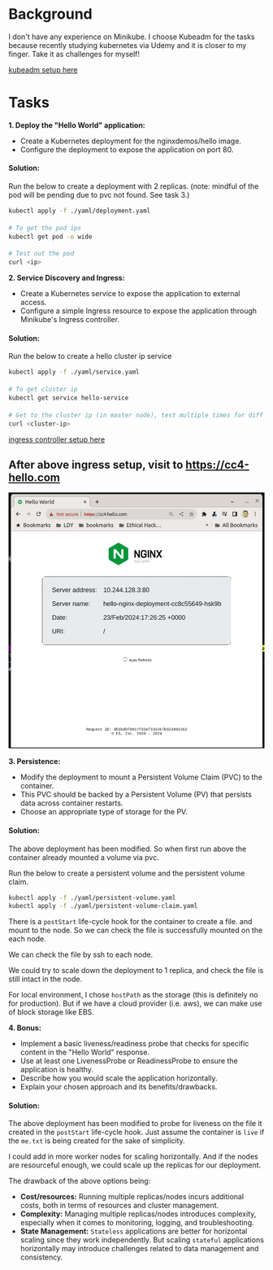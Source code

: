 # Background

I don't have any experience on Minikube.
I choose Kubeadm for the tasks because recently studying kubernetes via Udemy and it is closer to my finger. Take it as challenges for myself!

[kubeadm setup here](kubeadm/setup.md)

# Tasks

**1. Deploy the "Hello World" application:**

- Create a Kubernetes deployment for the nginxdemos/hello image.
- Configure the deployment to expose the application on port 80.

#### Solution:

Run the below to create a deployment with 2 replicas. (note: mindful of the pod will be pending due to pvc not found. See task 3.)

```bash
kubectl apply -f ./yaml/deployment.yaml

# To get the pod ips
kubectl get pod -o wide

# Test out the pod
curl <ip>
```

**2. Service Discovery and Ingress:**

- Create a Kubernetes service to expose the application to external access.
- Configure a simple Ingress resource to expose the application through Minikube's Ingress controller.

#### Solution:

Run the below to create a hello cluster ip service

```bash
kubectl apply -f ./yaml/service.yaml

# To get cluster ip
kubectl get service hello-service

# Get to the cluster ip (in master node), test multiple times for diff ips returning
curl <cluster-ip>
```

[ingress controller setup here](ingress/setup.md)

## After above ingress setup, visit to https://cc4-hello.com

![image](image-2.png)

**3. Persistence:**

- Modify the deployment to mount a Persistent Volume Claim (PVC) to the container.
- This PVC should be backed by a Persistent Volume (PV) that persists data across container restarts.
- Choose an appropriate type of storage for the PV.

#### Solution:

The above deployment has been modified. So when first run above the container already mounted a volume via pvc.

Run the below to create a persistent volume and the persistent volume claim.

```bash
kubectl apply -f ./yaml/persistent-volume.yaml
kubectl apply -f ./yaml/persistent-volume-claim.yaml
```

There is a `postStart` life-cycle hook for the container to create a file. and mount to the node. So we can check the file is successfully mounted on the each node.

We can check the file by ssh to each node.

We could try to scale down the deployment to 1 replica, and check the file is still intact in the node.

For local environment, I chose `hostPath` as the storage (this is definitely no for production). But if we have a cloud provider (i.e. aws), we can make use of block storage like EBS.

**4. Bonus:**

- Implement a basic liveness/readiness probe that checks for specific content in the "Hello World" response.
- Use at least one LivenessProbe or ReadinessProbe to ensure the application is healthy.
- Describe how you would scale the application horizontally.
- Explain your chosen approach and its benefits/drawbacks.

#### Solution:

The above deployment has been modified to probe for liveness on the file it created in the `postStart` life-cycle hook. Just assume the container is `live` if the `me.txt` is being created for the sake of simplicity.

I could add in more worker nodes for scaling horizontally. And if the nodes are resourceful enough, we could scale up the replicas for our deployment.

The drawback of the above options being:

- **Cost/resources:** Running multiple replicas/nodes incurs additional costs, both in terms of resources and cluster management.
- **Complexity:** Managing multiple replicas/nodes introduces complexity, especially when it comes to monitoring, logging, and troubleshooting.
- **State Management:** `Stateless` applications are better for horizontal scaling since they work independently. But scaling `stateful` applications horizontally may introduce challenges related to data management and consistency.
